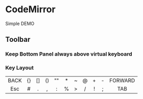 # CodeMirror

Simple DEMO

## Toolbar

### Keep Bottom Panel always above virtual keyboard

### Key Layout

|      |     |     |     |     |     |     |     |     |     |         |
| :--: | :-: | :-: | :-: | :-: | :-: | :-: | :-: | :-: | :-: | :-----: |
| BACK | {}  | []  | ()  | ""  |  *  |  ~  |  @  |  +  |  -  | FORWARD |
| Esc  |  #  |  .  |  ,  |  :  |  %  |  >  |  /  |  !  |  ;  |   TAB   |
